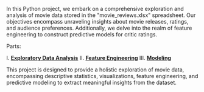 In this Python project, we embark on a comprehensive exploration and analysis of movie data stored in the "movie_reviews.xlsx" spreadsheet. 
Our objectives encompass unraveling insights about movie releases, ratings, and audience preferences. 
Additionally, we delve into the realm of feature engineering to construct predictive models for critic ratings.

Parts:


I.
**[Exploratory Data Analysis](https://github.com/xiyi1201/Master_Projects/blob/main/Python_Projects/Project3_EDA.ipynb)**
II.
**[Feature Engineering](https://github.com/xiyi1201/Master_Projects/blob/main/Python_Projects/Project3_FeatureEngineering.ipynb)**
III.
**[Modeling](https://github.com/xiyi1201/Master_Projects/blob/main/Python_Projects/Project3_Modeling.ipynb)**

This project is designed to provide a holistic exploration of movie data, encompassing descriptive statistics, visualizations, feature engineering, and predictive modeling to extract meaningful insights from the dataset.
